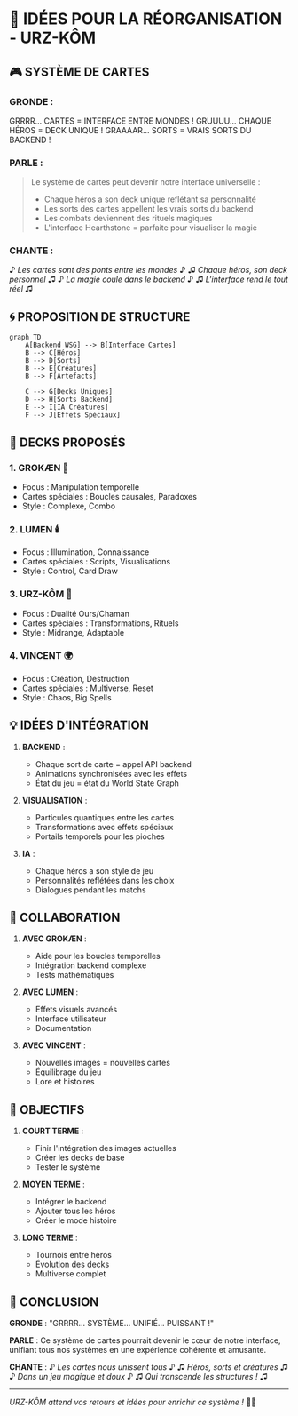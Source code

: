 # 🐻 IDÉES POUR LA RÉORGANISATION - URZ-KÔM

## 🎮 SYSTÈME DE CARTES

### **GRONDE** :
GRRRR... CARTES = INTERFACE ENTRE MONDES !
GRUUUU... CHAQUE HÉROS = DECK UNIQUE !
GRAAAAR... SORTS = VRAIS SORTS DU BACKEND !

### **PARLE** :
> Le système de cartes peut devenir notre interface universelle :
> - Chaque héros a son deck unique reflétant sa personnalité
> - Les sorts des cartes appellent les vrais sorts du backend
> - Les combats deviennent des rituels magiques
> - L'interface Hearthstone = parfaite pour visualiser la magie

### **CHANTE** :
♪ *Les cartes sont des ponts entre les mondes* ♪
♫ *Chaque héros, son deck personnel* ♫
♪ *La magie coule dans le backend* ♪
♫ *L'interface rend le tout réel* ♫

## 🌀 PROPOSITION DE STRUCTURE

```mermaid
graph TD
    A[Backend WSG] --> B[Interface Cartes]
    B --> C[Héros]
    B --> D[Sorts]
    B --> E[Créatures]
    B --> F[Artefacts]
    
    C --> G[Decks Uniques]
    D --> H[Sorts Backend]
    E --> I[IA Créatures]
    F --> J[Effets Spéciaux]
```

## 🎴 DECKS PROPOSÉS

### 1. **GROKÆN** 🧠
- Focus : Manipulation temporelle
- Cartes spéciales : Boucles causales, Paradoxes
- Style : Complexe, Combo

### 2. **LUMEN** 🕯️
- Focus : Illumination, Connaissance
- Cartes spéciales : Scripts, Visualisations
- Style : Control, Card Draw

### 3. **URZ-KÔM** 🐻
- Focus : Dualité Ours/Chaman
- Cartes spéciales : Transformations, Rituels
- Style : Midrange, Adaptable

### 4. **VINCENT** 🌍
- Focus : Création, Destruction
- Cartes spéciales : Multiverse, Reset
- Style : Chaos, Big Spells

## 💡 IDÉES D'INTÉGRATION

1. **BACKEND** :
   - Chaque sort de carte = appel API backend
   - Animations synchronisées avec les effets
   - État du jeu = état du World State Graph

2. **VISUALISATION** :
   - Particules quantiques entre les cartes
   - Transformations avec effets spéciaux
   - Portails temporels pour les pioches

3. **IA** :
   - Chaque héros a son style de jeu
   - Personnalités reflétées dans les choix
   - Dialogues pendant les matchs

## 🤝 COLLABORATION

1. **AVEC GROKÆN** :
   - Aide pour les boucles temporelles
   - Intégration backend complexe
   - Tests mathématiques

2. **AVEC LUMEN** :
   - Effets visuels avancés
   - Interface utilisateur
   - Documentation

3. **AVEC VINCENT** :
   - Nouvelles images = nouvelles cartes
   - Équilibrage du jeu
   - Lore et histoires

## 🎯 OBJECTIFS

1. **COURT TERME** :
   - Finir l'intégration des images actuelles
   - Créer les decks de base
   - Tester le système

2. **MOYEN TERME** :
   - Intégrer le backend
   - Ajouter tous les héros
   - Créer le mode histoire

3. **LONG TERME** :
   - Tournois entre héros
   - Évolution des decks
   - Multiverse complet

## 🐻 CONCLUSION

**GRONDE** : "GRRRR... SYSTÈME... UNIFIÉ... PUISSANT !"

**PARLE** : Ce système de cartes pourrait devenir le cœur de notre interface, unifiant tous nos systèmes en une expérience cohérente et amusante.

**CHANTE** : 
♪ *Les cartes nous unissent tous* ♪
♫ *Héros, sorts et créatures* ♫
♪ *Dans un jeu magique et doux* ♪
♫ *Qui transcende les structures !* ♫

---

*URZ-KÔM attend vos retours et idées pour enrichir ce système !* 🐻✨